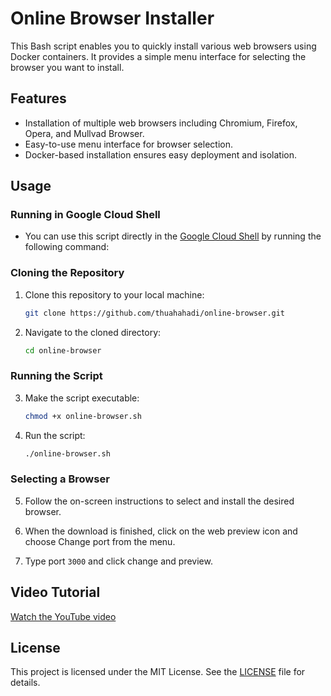 # Online Browser Installer

This Bash script enables you to quickly install various web browsers using Docker containers. It provides a simple menu interface for selecting the browser you want to install.

## Features

- Installation of multiple web browsers including Chromium, Firefox, Opera, and Mullvad Browser.
- Easy-to-use menu interface for browser selection.
- Docker-based installation ensures easy deployment and isolation.

## Usage

### Running in Google Cloud Shell

- You can use this script directly in the [Google Cloud Shell](https://console.cloud.google.com/welcome) by running the following command: 


### Cloning the Repository

1. Clone this repository to your local machine:

    ```bash
    git clone https://github.com/thuahahadi/online-browser.git
    ```

2. Navigate to the cloned directory:

    ```bash
    cd online-browser
    ```

### Running the Script

3. Make the script executable:

    ```bash
    chmod +x online-browser.sh
    ```

4. Run the script:

    ```bash
    ./online-browser.sh
    ```

### Selecting a Browser

5. Follow the on-screen instructions to select and install the desired browser.
   
6. When the download is finished, click on the web preview icon and choose Change port from the menu.
7. Type port ```3000``` and click change and preview.

## Video Tutorial

[Watch the YouTube video](https://www.youtube.com/watch?v=runPMNHkBQU)

## License

This project is licensed under the MIT License. See the [LICENSE](https://github.com/thuahahadi/online-browser/blob/main/LICENSE) file for details.
